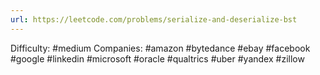 ```yaml
---
url: https://leetcode.com/problems/serialize-and-deserialize-bst
---
```


Difficulty: #medium
Companies: #amazon #bytedance #ebay #facebook #google #linkedin #microsoft #oracle #qualtrics #uber #yandex #zillow
